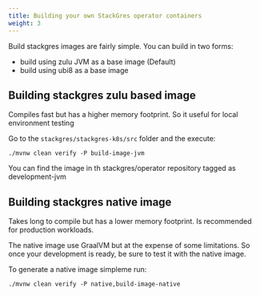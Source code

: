 ```yaml
---
title: Building your own StackGres operator containers
weight: 3
---
```


Build stackgres images are fairly simple. You can build in two forms:

 * build using zulu JVM as a base image (Default)
 * build using ubi8 as a base image

## Building stackgres zulu based image

Compiles fast but has a higher memory footprint. So it useful for local environment testing

Go to the `stackgres/stackgres-k8s/src` folder and the execute:

```
./mvnw clean verify -P build-image-jvm
```

You can find the image in th stackgres/operator repository tagged as development-jvm

## Building stackgres native image

Takes long to compile but has a lower memory footprint.  Is recommended for production workloads. 

The native image use GraalVM but at the expense of some limitations. So once your development is ready, be sure to test it with the native image. 

To generate a native image simpleme run:

```
./mvnw clean verify -P native,build-image-native
```

